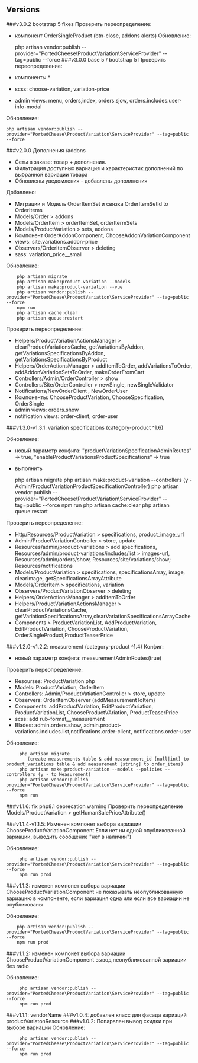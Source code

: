 ## Versions

###v3.0.2 bootstrap 5 fixes
Проверить переопределение:
- компонент OrderSingleProduct (btn-close, addons alerts)
  Обновление:

  php artisan vendor:publish --provider="PortedCheese\ProductVariation\ServiceProvider" --tag=public --force 
###v3.0.0 base 5 / bootstrap 5
Проверить переопределение:
- компоненты *
- scss: choose-variation, variation-price
- admin views: menu, orders,index, orders.sjow, orders.includes.user-info-modal

Обновление:

    php artisan vendor:publish --provider="PortedCheese\ProductVariation\ServiceProvider" --tag=public --force

###v2.0.0 Дополнения /addons
- Сеты в заказе: товар + дополнения. 
- Фильтрация доступных вариация и характеристик дополнений по выбранной вариации товара
- Обновлены уведомления - добавлены дополлнения

Добавлено:
- Миграции и Модель OrderItemSet и связка OrderItemSetId to OrderItems
- Models/Order > addons
- Models/OrderItem > orderItemSet, orderItermSets
- Models/ProductVariation > sets, addons
- Компонент OrderAddonComponent, ChooseAddonVariationComponent
- views: site.variations.addon-price 
- Observers/OrderItemObserver > deleting
- sass: variation_price__small

Обновление:
        
        php artisan migrate
        php artisan make:product-variation --models 
        php artisan make:product-variation --vue 
        php artisan vendor:publish --provider="PortedCheese\ProductVariation\ServiceProvider" --tag=public --force
        npm run
        php artisan cache:clear
        php artisan queue:restart

Проверить переопределение:

- Helpers/ProductVariationActionsManager > clearProductVariationsCache, getVariationsByAddon, getVariationsSpecificationsByAddon, getVariationsSpecificationsByProduct
- Helpers/OrderActionsManager >  addItemToOrder,  addVariationsToOrder, addAddonVariationSetsToOrder,  makeOrderFromCart
- Controllers/Admin/OrderController > show
- Controllers/Site/OrderController > newSingle, newSingleValidator
- Notifications/NewOrderClient , NewOrderUser
- Компоненты: ChooseProductVariation, ChooseSpecification, OrderSingle
- admin views: orders.show
- notification views: order-client, order-user


###v1.3.0-v1.3.1: variation specifications (category-product ^1.6)

Обновление:
        
- новый параметр конфига:  "productVariationSpecificationAdminRoutes" => true,
                           "enableProductVariationsProductSpecifications" => true
- выполнить


    php artisan migrate
    php artisan make:product-variation --controllers  (y - Admin/ProductVariationProductSpecificationController)
    php artisan vendor:publish --provider="PortedCheese\ProductVariation\ServiceProvider" --tag=public --force
    npm run
    php artisan cache:clear
    php artisan queue:restart

Проверить переопределение:

- Http/Resources/ProductVariation > specifications, product_image_url
- Admin/ProductVariationController > store, update
- Resources/admin/product-variations > add specifications,  
            Resources/admin/product-variations/includes/list > images-url, 
            Resourses/admin/orders/show, Resources/site/variations/show;
            Resources/notifications
- Models/ProductVariation > specifications, specificationsArray, image, clearImage, getSpecificationsArrayAttribute
- Models/OrderItem > specifications, variation
- Observers/ProductVariationObserver > deleting
- Helpers/OrderActionsManager > addItemToOrder
- Helpers/ProductVariationActionsManager > clearProductVariationsCache, getVariationSpecificationsArray,clearVariationSpecificationsArrayCache
- Components > ProductVariationList, AddProductVariation, EditProductVariation, ChooseProductVariation, OrderSingleProduct,ProductTeaserPrice
        
        
###v1.2.0-v1.2.2: measurement (category-product ^1.4)
Конфиг:
- новый параметр конфига: measurementAdminRoutes(true)

Проверить переопределение:
- Resourses: ProductVariation.php
- Models: ProductVariation, OrderItem 
- Controllers: Admin/ProductVatiationController > store, update
- Observers: OrderItemObserver (addMeasurementToItem)
- Components: addProductVariation, EditProductVariation, ProductVariationList, ChooseProductVAriation, ProductTeaserPrice
- scss: add rub-format__measurement
- Blades: admin.orders.show, admin.product-variations.includes.list,notifications.order-client, notifications.order-user
       
Обновление:


         php artisan migrate 
            (create measurements table & add measurement_id [null|int] to product_variations table & add measurement [string] to order_items)
         php artisan make:product-variation --models --policies --controllers (y - to Measurement)
         php artisan vendor:publish --provider="PortedCheese\ProductVariation\ServiceProvider" --tag=public --force
         npm run 

###v1.1.6: fix php8.1  deprecation warning
Проверить переопределение Models/ProductVariation > getHumanSalePriceAttribute()

###v1.1.4-v1.1.5: Изменен компонет выбора вариации ChooseProductVariationComponent
Если нет ни одной опубликованной вариации, выводить сообщение "нет в наличии")
       
Обновление:

         php artisan vendor:publish --provider="PortedCheese\ProductVariation\ServiceProvider" --tag=public --force
         npm run prod

###v1.1.3: изменен компонет выбора вариации ChooseProductVariationComponent 
не показывать неопубликованную вариацию в компоненте, если вариация одна или если все вариации не опубликованы

Обновление:

        php artisan vendor:publish --provider="PortedCheese\ProductVariation\ServiceProvider" --tag=public --force
        npm run prod

###v1.1.2: изменен компонет выбора вариации ChooseProductVariationComponent 
вывод неопубликованной вариации без radio

Обновление:

         php artisan vendor:publish --provider="PortedCheese\ProductVariation\ServiceProvider" --tag=public --force
         npm run prod

###v1.1.1: vendorName
###v1.0.4: добавлен класс для фасада вариаций productVariatonResource
###v1.0.2: Попарвлен вывод скидки при выборе вариации
Обновление:

         php artisan vendor:publish --provider="PortedCheese\ProductVariation\ServiceProvider" --tag=public --force
         npm run prod